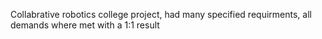 Collabrative robotics college project, had many specified requirments, all demands where met with a 1:1 result
